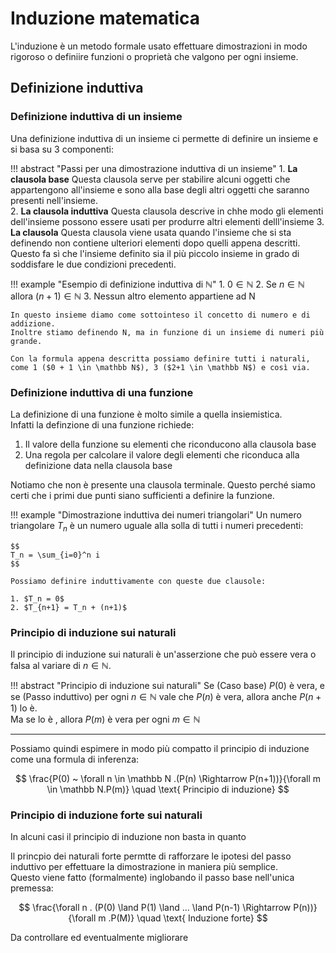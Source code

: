 # Induzione matematica
L'induzione è un metodo formale usato effettuare dimostrazioni in modo rigoroso o definiire funzioni o proprietà che valgono per ogni insieme.  


## Definizione induttiva
### Definizione induttiva di un insieme
Una definizione induttiva di un insieme ci permette di definire un insieme e si basa su 3 componenti:

!!! abstract "Passi per una dimostrazione induttiva di un insieme"
    1. **La clausola base**
        Questa clausola serve per stabilire alcuni oggetti che appartengono all'insieme e sono alla base degli altri oggetti che saranno presenti nell'insieme.  
    2. **La clausola induttiva**
        Questa clausola descrive in chhe modo gli elementi dell'insieme possono essere usati per produrre altri elementi delll'insieme
    3. **La clausola**
        Questa clausola viene usata quando l'insieme che si sta definendo non contiene ulteriori elementi dopo quelli appena descritti.  
        Questo fa sì che l'insieme definito sia il più piccolo insieme in grado di soddisfare le due condizioni precedenti.

!!! example "Esempio di definizione induttiva di $\mathbb N$"
    1. $0 \in \mathbb N$
    2. Se $n \in \mathbb N$ allora $(n+1) \in \mathbb N$
    3. Nessun altro elemento appartiene ad N

    In questo insieme diamo come sottointeso il concetto di numero e di addizione.  
    Inoltre stiamo definendo N, ma in funzione di un insieme di numeri più grande.  

    Con la formula appena descritta possiamo definire tutti i naturali, come 1 ($0 + 1 \in \mathbb N$), 3 ($2+1 \in \mathbb N$) e così via.  

### Definizione induttiva di una funzione
La definizione di una funzione è molto simile a quella insiemistica.  
Infatti la definzione di una funzione richiede:

1. Il valore della funzione su elementi che riconducono alla clausola base
2. Una regola per calcolare il valore degli elementi che riconduca alla definizione data nella clausola base

Notiamo che non è presente una clausola terminale. Questo perché siamo certi che i primi due punti siano sufficienti a definire la funzione.  

!!! example "Dimostrazione induttiva dei numeri triangolari"
    Un numero triangolare $T_n$ è un numero uguale alla solla di tutti i numeri precedenti:  

    $$
    T_n = \sum_{i=0}^n i
    $$

    Possiamo definire induttivamente con queste due clausole:

    1. $T_n = 0$
    2. $T_{n+1} = T_n + (n+1)$

### Principio di induzione sui naturali

Il principio di induzione sui naturali è un'asserzione che può essere vera o falsa al variare di $n \in \mathbb N$.  

!!! abstract "Principio di induzione sui naturali"
    Se (Caso base) $P(0)$ è vera, e se (Passo induttivo) per ogni $n \in \mathbb N$ vale che $P(n)$ è vera, allora anche $P(n+1)$ lo è.  
    Ma se lo è , allora $P(m)$ è vera per ogni $m \in \mathbb N$

---

Possiamo quindi espimere in modo più compatto il principio di induzione come una formula di inferenza:  

$$
\frac{P(0) ~ \forall n \in \mathbb N .(P(n) \Rightarrow P(n+1))}{\forall m \in \mathbb N.P(m)} \quad \text{ Principio di induzione}
$$

### Principio di induzione forte sui naturali

In alcuni casi il principio di induzione non basta in quanto 

Il princpio dei naturali forte permtte di rafforzare le ipotesi del passo induttivo per effettuare la dimostrazione in maniera più semplice.  
Questo viene fatto (formalmente) inglobando il passo base nell'unica premessa:

$$
\frac{\forall n . (P(0) \land P(1) \land ... \land P(n-1) \Rightarrow P(n))}{\forall m .P(M)} \quad \text{ Induzione forte}
$$


Da controllare ed eventualmente migliorare